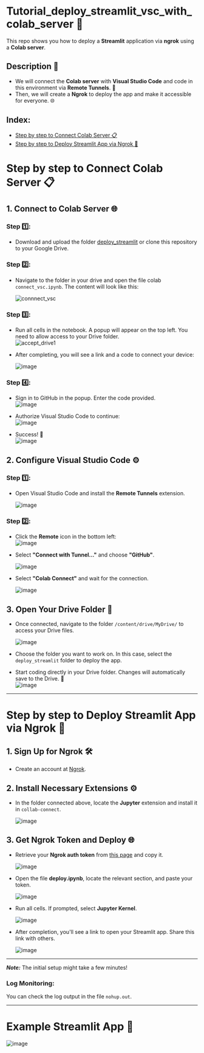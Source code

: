 # Tutorial_deploy_streamlit_vsc_with_colab_server 🚀  

This repo shows you how to deploy a **Streamlit** application via **ngrok** using a **Colab server**.  

## Description 📖  
- We will connect the **Colab server** with **Visual Studio Code** and code in this environment via **Remote Tunnels**. 🔗  
- Then, we will create a **Ngrok** to deploy the app and make it accessible for everyone. 🌐

## Index:
- [Step by step to Connect Colab Server 📋](#connect_colab_server)
- [Step by step to Deploy Streamlit App via Ngrok 🚀](#deploy_streamlit_app_ngrok)


<h1 id="connect_colab_server">Step by step to Connect Colab Server 📋</h1>  

## 1. Connect to Colab Server 🌐  
### Step 1️⃣:  
- Download and upload the folder [deploy_streamlit](./deploy_streamlit/) or clone this repository to your Google Drive.  

### Step 2️⃣:  
- Navigate to the folder in your drive and open the file colab `connect_vsc.ipynb`. The content will look like this:  

  ![connnect_vsc](https://github.com/user-attachments/assets/4d2f8460-ca48-421a-8892-50a9cc0ccead)  

### Step 3️⃣:  
- Run all cells in the notebook. A popup will appear on the top left. You need to allow access to your Drive folder.  
  ![accept_drive1](https://github.com/user-attachments/assets/b09f88bc-0563-4184-a399-1ae6b450a910)  

- After completing, you will see a link and a code to connect your device:  

  ![image](https://github.com/user-attachments/assets/32ee2d0a-dbaf-421c-826a-7a4ea3fbc15c)  

### Step 4️⃣:  
- Sign in to GitHub in the popup. Enter the code provided.  
  ![image](https://github.com/user-attachments/assets/d6b468c3-ee99-4bbf-ba64-3702cf8ec38b)  

- Authorize Visual Studio Code to continue:  
  ![image](https://github.com/user-attachments/assets/2fdac86f-94c2-4f70-ad84-b842f46cb681)  

- Success! 🎉  
  ![image](https://github.com/user-attachments/assets/68a16bbe-6d7c-40ed-868b-20926708a23c)  

## 2. Configure Visual Studio Code ⚙️  
### Step 1️⃣:  
- Open Visual Studio Code and install the **Remote Tunnels** extension.  

  ![image](https://github.com/user-attachments/assets/23abaa4e-c55c-4a46-9f42-7748e9907e1a)  

### Step 2️⃣:  
- Click the **Remote** icon in the bottom left:  
  ![image](https://github.com/user-attachments/assets/56252ab2-dbfd-47d7-b31a-102c08bb0a8e)  

- Select **"Connect with Tunnel..."** and choose **"GitHub"**.  

  ![image](https://github.com/user-attachments/assets/a51d9533-af34-467e-a646-679e431f32e6)  

- Select **"Colab Connect"** and wait for the connection.  

  ![image](https://github.com/user-attachments/assets/107bf0ba-9be6-4bfc-b03f-6fe7052d2c4c)  

## 3. Open Your Drive Folder 📂  
- Once connected, navigate to the folder `/content/drive/MyDrive/` to access your Drive files.  

  ![image](https://github.com/user-attachments/assets/8dfae19b-b19c-4a79-b16c-e57b80dd9e1f)  

- Choose the folder you want to work on. In this case, select the `deploy_streamlit` folder to deploy the app.  

- Start coding directly in your Drive folder. Changes will automatically save to the Drive. 💾  
  ![image](https://github.com/user-attachments/assets/ae2ae292-79c6-4582-a89d-83a94c2aa13f)

---

<h1 id="deploy_streamlit_app_ngrok">Step by step to Deploy Streamlit App via Ngrok 🚀</h1>  

## 1. Sign Up for Ngrok 🛠️  
- Create an account at [Ngrok](https://ngrok.com/).  

## 2. Install Necessary Extensions ⚙️  
- In the folder connected above, locate the **Jupyter** extension and install it in `collab-connect`.  

  ![image](https://github.com/user-attachments/assets/870db268-90a1-4353-ac59-0bb3aefde51d)  

## 3. Get Ngrok Token and Deploy 🌐  
- Retrieve your **Ngrok auth token** from [this page](https://dashboard.ngrok.com/get-started/your-authtoken) and copy it.  

  ![image](https://github.com/user-attachments/assets/36d76873-405c-4e08-9daa-f677d3af4ba0)  

- Open the file **deploy.ipynb**, locate the relevant section, and paste your token.  

  ![image](https://github.com/user-attachments/assets/0161ad5b-60c3-48d5-8c3e-1d0656707841)  

- Run all cells. If prompted, select **Jupyter Kernel**.  

  ![image](https://github.com/user-attachments/assets/84840b47-6ad1-4a2b-a0ec-15972f91e777)  

- After completion, you'll see a link to open your Streamlit app. Share this link with others.  

  ![image](https://github.com/user-attachments/assets/754a989b-857f-4563-9d0b-6e0fa0dcfa1b)  

---

***Note:*** The initial setup might take a few minutes!  

### Log Monitoring:  
You can check the log output in the file `nohup.out`.  

---

# Example Streamlit App 🎉  
![image](https://github.com/user-attachments/assets/35074b0d-d004-44db-977d-d8221d355342)  
